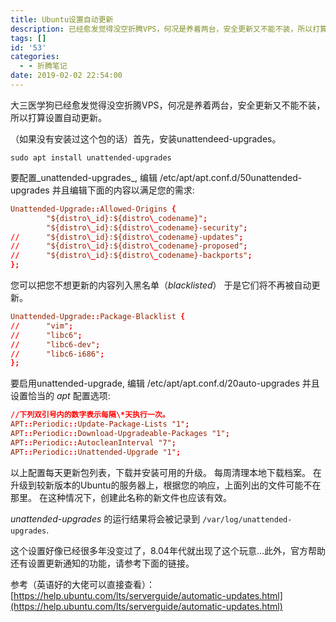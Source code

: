 ```yaml
---
title: Ubuntu设置自动更新
description: 已经愈发觉得没空折腾VPS，何况是养着两台，安全更新又不能不装，所以打算设置自动更新。
tags: []
id: '53'
categories:
  - - 折腾笔记
date: 2019-02-02 22:54:00
---
```


大三医学狗已经愈发觉得没空折腾VPS，何况是养着两台，安全更新又不能不装，所以打算设置自动更新。

（如果没有安装过这个包的话）首先，安装unattendeed-upgrades。
``````shell
sudo apt install unattended-upgrades
``````
要配置_unattended-upgrades_, 编辑 /etc/apt/apt.conf.d/50unattended-upgrades 并且编辑下面的内容以满足您的需求:
``````conf
Unattended-Upgrade::Allowed-Origins {
        "${distro\_id}:${distro\_codename}";
        "${distro\_id}:${distro\_codename}-security";
//      "${distro\_id}:${distro\_codename}-updates";
//      "${distro\_id}:${distro\_codename}-proposed";
//      "${distro\_id}:${distro\_codename}-backports";
};
``````
您可以把您不想更新的内容列入黑名单（_blacklisted_） 于是它们将不再被自动更新。
``````conf
Unattended-Upgrade::Package-Blacklist {
//      "vim";
//      "libc6";
//      "libc6-dev";
//      "libc6-i686";
};
``````
要启用unattended-upgrade, 编辑 /etc/apt/apt.conf.d/20auto-upgrades 并且设置恰当的 _apt_ 配置选项:
``````conf
//下列双引号内的数字表示每隔\*天执行一次。
APT::Periodic::Update-Package-Lists "1";
APT::Periodic::Download-Upgradeable-Packages "1";
APT::Periodic::AutocleanInterval "7";
APT::Periodic::Unattended-Upgrade "1";
``````
以上配置每天更新包列表，下载并安装可用的升级。 每周清理本地下载档案。 在升级到较新版本的Ubuntu的服务器上，根据您的响应，上面列出的文件可能不在那里。 在这种情况下，创建此名称的新文件也应该有效。

_unattended-upgrades_ 的运行结果将会被记录到 ```/var/log/unattended-upgrades```.

这个设置好像已经很多年没变过了，8.04年代就出现了这个玩意…此外，官方帮助还有设置更新通知的功能，请参考下面的链接。

参考（英语好的大佬可以直接查看）：[https://help.ubuntu.com/lts/serverguide/automatic-updates.html](https://help.ubuntu.com/lts/serverguide/automatic-updates.html)